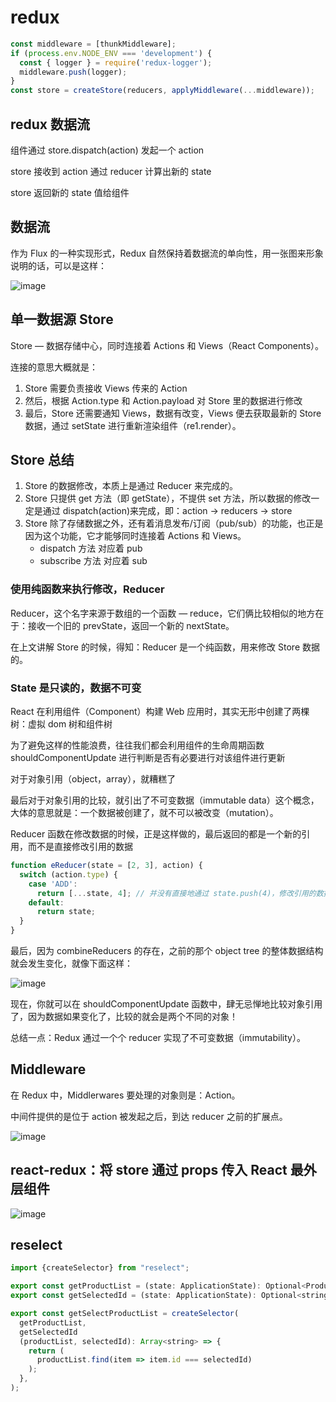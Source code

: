 # redux

```js
const middleware = [thunkMiddleware];
if (process.env.NODE_ENV === 'development') {
  const { logger } = require('redux-logger');
  middleware.push(logger);
}
const store = createStore(reducers, applyMiddleware(...middleware));
```

## redux 数据流

组件通过 store.dispatch(action) 发起一个 action

store 接收到 action 通过 reducer 计算出新的 state

store 返回新的 state 值给组件

## 数据流

作为 Flux 的一种实现形式，Redux 自然保持着数据流的单向性，用一张图来形象说明的话，可以是这样：

![image](https://gw.alicdn.com/tps/TB1SsWQLFXXXXXMXVXXXXXXXXXX-1170-514.jpg_600x600.jpg)

## 单一数据源 Store

Store — 数据存储中心，同时连接着 Actions 和 Views（React Components）。

连接的意思大概就是：

1. Store 需要负责接收 Views 传来的 Action
2. 然后，根据 Action.type 和 Action.payload 对 Store 里的数据进行修改
3. 最后，Store 还需要通知 Views，数据有改变，Views 便去获取最新的 Store 数据，通过 setState 进行重新渲染组件（re1.render）。

## Store 总结

1. Store 的数据修改，本质上是通过 Reducer 来完成的。
2. Store 只提供 get 方法（即 getState），不提供 set 方法，所以数据的修改一定是通过 dispatch(action)来完成，即：action -> reducers -> store
3. Store 除了存储数据之外，还有着消息发布/订阅（pub/sub）的功能，也正是因为这个功能，它才能够同时连接着 Actions 和 Views。
   - dispatch 方法 对应着 pub
   - subscribe 方法 对应着 sub

### 使用纯函数来执行修改，Reducer

Reducer，这个名字来源于数组的一个函数 — reduce，它们俩比较相似的地方在于：接收一个旧的 prevState，返回一个新的 nextState。

在上文讲解 Store 的时候，得知：Reducer 是一个纯函数，用来修改 Store 数据的。

### State 是只读的，数据不可变

React 在利用组件（Component）构建 Web 应用时，其实无形中创建了两棵树：虚拟 dom 树和组件树

为了避免这样的性能浪费，往往我们都会利用组件的生命周期函数 shouldComponentUpdate 进行判断是否有必要进行对该组件进行更新

对于对象引用（object，array），就糟糕了

最后对于对象引用的比较，就引出了不可变数据（immutable data）这个概念，大体的意思就是：一个数据被创建了，就不可以被改变（mutation）。

Reducer 函数在修改数据的时候，正是这样做的，最后返回的都是一个新的引用，而不是直接修改引用的数据

```javascript
function eReducer(state = [2, 3], action) {
  switch (action.type) {
    case 'ADD':
      return [...state, 4]; // 并没有直接地通过 state.push(4)，修改引用的数据
    default:
      return state;
  }
}
```

最后，因为 combineReducers 的存在，之前的那个 object tree 的整体数据结构就会发生变化，就像下面这样：

![image](https://img.alicdn.com/tps/TB1_319LFXXXXbfXVXXXXXXXXXX-1200-458.jpg_600x600.jpg)

现在，你就可以在 shouldComponentUpdate 函数中，肆无忌惮地比较对象引用了，因为数据如果变化了，比较的就会是两个不同的对象！

总结一点：Redux 通过一个个 reducer 实现了不可变数据（immutability）。

## Middleware

在 Redux 中，Middlerwares 要处理的对象则是：Action。

中间件提供的是位于 action 被发起之后，到达 reducer 之前的扩展点。

![image](https://img2022.cnblogs.com/blog/2347599/202201/2347599-20220121183010890-1303712922.png)

## react-redux：将 store 通过 props 传入 React 最外层组件

![image](https://img2020.cnblogs.com/blog/2347599/202112/2347599-20211203182754726-1163674991.jpg)

## reselect

```js
import {createSelector} from "reselect";

export const getProductList = (state: ApplicationState): Optional<ProductListState> => state.productList;
export const getSelectedId = (state: ApplicationState): Optional<string> => state.selectedId;

export const getSelectProductList = createSelector(
  getProductList,
  getSelectedId
  (productList, selectedId): Array<string> => {
    return (
      productList.find(item => item.id === selectedId)
    );
  },
);
```
